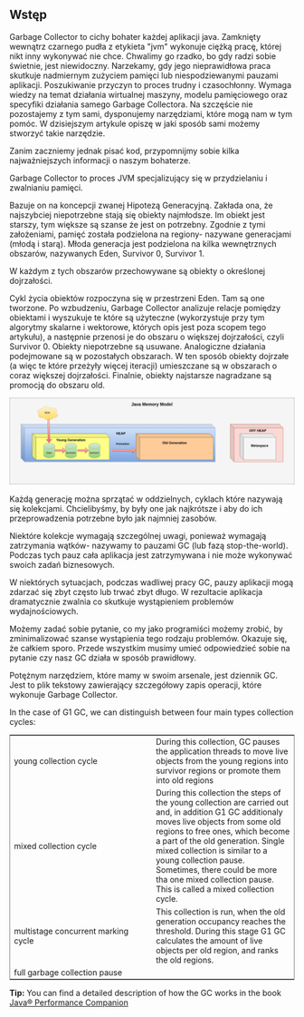 ## Wstęp

Garbage Collector to cichy bohater każdej aplikacji java. Zamknięty wewnątrz czarnego pudła z etykieta "jvm" wykonuje ciężką pracę, której nikt inny wykonywać nie chce.  Chwalimy go rzadko, bo  gdy radzi sobie świetnie, jest niewidoczny. Narzekamy, gdy jego nieprawidłowa praca skutkuje nadmiernym zużyciem pamięci lub niespodziewanymi pauzami aplikacji. Poszukiwanie przyczyn to proces trudny i czasochłonny. Wymaga wiedzy na temat działania wirtualnej maszyny, modelu pamięciowego oraz specyfiki działania samego Garbage Collectora. Na szczęście nie pozostajemy z tym sami, dysponujemy narzędziami, które mogą nam w tym pomóc. W dzisiejszym artykule opiszę w jaki sposób sami możemy stworzyć takie narzędzie.

Zanim zaczniemy jednak pisać kod, przypomnijmy sobie kilka najważniejszych informacji o naszym bohaterze.

Garbage Collector to proces JVM specjalizujący się w przydzielaniu i zwalnianiu pamięci. 

Bazuje on na koncepcji zwanej Hipotezą Generacyjną. Zakłada ona, że najszybciej niepotrzebne stają się obiekty najmłodsze. Im obiekt jest starszy, tym większe są szanse że jest on potrzebny.
Zgodnie z tymi założeniami,  pamięć została podzielona na regiony- nazywane generacjami (młodą i starą). Młoda generacja jest podzielona na kilka wewnętrznych obszarów, nazywanych Eden, Survivor 0, Survivor 1. 

W każdym z tych obszarów przechowywane są obiekty o określonej dojrzałości. 

Cykl życia obiektów rozpoczyna się w przestrzeni Eden. Tam są one tworzone. Po wzbudzeniu, Garbage Collector analizuje relacje pomiędzy obiektami i wyszukuje te które są użyteczne (wykorzystuje przy tym algorytmy skalarne i wektorowe, których opis jest poza scopem tego artykułu), a następnie przenosi je do obszaru o większej dojrzałości, czyli Survivor 0. Obiekty niepotrzebne są usuwane. Analogiczne działania podejmowane są w pozostałych obszarach. W ten sposób obiekty dojrzałe (a więc te które przeżyły więcej iteracji) umieszczane są w obszarach o coraz większej dojrzałości. Finalnie, obiekty najstarsze nagradzane są promocją do obszaru old.

<img style="margin-right:20px;" src="gcgeneration.png"> 
<div style="clear:both"></div>

Każdą generację można sprzątać w oddzielnych, cyklach które nazywają się  kolekcjami. Chcielibyśmy, by były one jak najkrótsze i aby do ich przeprowadzenia potrzebne było jak najmniej zasobów. 

Niektóre kolekcje  wymagają szczególnej uwagi, ponieważ wymagają zatrzymania wątków- nazywamy to pauzami GC (lub fazą stop-the-world). Podczas tych pauz cała aplikacja jest zatrzymywana i nie może wykonywać swoich zadań biznesowych. 

W niektórych sytuacjach, podczas wadliwej pracy GC, pauzy aplikacji mogą zdarzać się zbyt często lub trwać zbyt długo. W rezultacie aplikacja dramatycznie zwalnia co skutkuje wystąpieniem problemów wydajnościowych. 

Możemy zadać sobie pytanie, co my jako programiści możemy zrobić, by zminimalizować szanse wystąpienia tego rodzaju problemów. Okazuje się, że całkiem sporo. Przede wszystkim musimy umieć odpowiedzieć sobie na pytanie czy nasz GC działa w sposób prawidłowy. 

Potężnym narzędziem, które mamy w swoim arsenale, jest dziennik GC. Jest to plik tekstowy zawierający szczegółowy zapis operacji, które wykonuje Garbage Collector.






In the case of G1 GC, we can distinguish between four main types collection cycles:

  <table style="align:left;border:1px solid gray; text-align:left; margin-right:auto;margin-left:0px">
    <tr>
        <td width="50%">young collection cycle</td>
        <td>During this collection, GC pauses the application threads to move live objects from the young regions into survivor regions or promote them into old regions</td>
    </tr>       
       <tr>
        <td width="50%">mixed collection cycle</td>
        <td>During this collection  the steps of the young collection are carried out and, in addition G1 GC additionaly moves live objects from some old regions to free ones, which become a part of the old generation. Single mixed collection is similar to a young collection pause. Sometimes, there could be more tha one mixed collection pause. This is called a mixed collection cycle.</td>
    </tr>
     <tr>
        <td width="50%">multistage concurrent marking cycle</td>
        <td>This collection is run, when the old generation occupancy reaches the threshold. During this stage G1 GC calculates the amount of live objects per old region, and ranks the old regions.</td>
     </tr>
    <tr>
        <td width="50%">full garbage collection pause</td>
        <td>  </td>
    </tr>
</table>

**Tip:** You can find a detailed description of how the GC works in the book [Java® Performance Companion](https://www.oreilly.com/library/view/java-performance-companion/9780133796896)

<div style="clear:both"></div>










  

